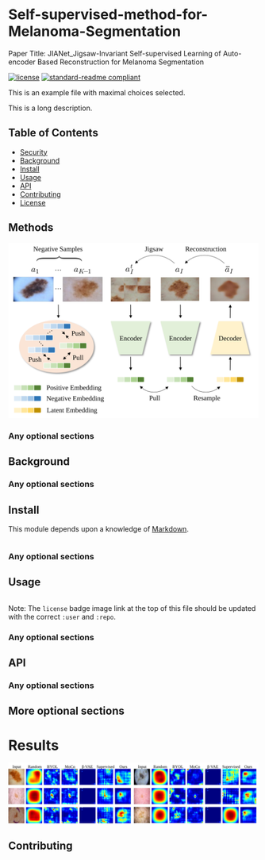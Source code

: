 # Self-supervised-method-for-Melanoma-Segmentation
Paper Title: JIANet_Jigsaw-Invariant Self-supervised Learning of Auto-encoder Based Reconstruction for Melanoma Segmentation
<!-- 
![banner]() -->

<!-- ![badge]()
![badge]() -->
[![license](https://img.shields.io/github/license/:user/:repo.svg)](LICENSE)
[![standard-readme compliant](https://img.shields.io/badge/readme%20style-standard-brightgreen.svg?style=flat-square)](https://github.com/RichardLitt/standard-readme)

This is an example file with maximal choices selected.

This is a long description.

## Table of Contents

- [Security](#security)
- [Background](#background)
- [Install](#install)
- [Usage](#usage)
- [API](#api)
- [Contributing](#contributing)
- [License](#license)

## Methods

![Image text](https://github.com/Jessejx/Self-supervised-method-for-Melanoma-Segmentation/blob/main/2.svg)

### Any optional sections

## Background

### Any optional sections

## Install

This module depends upon a knowledge of [Markdown]().

```
```

### Any optional sections

## Usage

```
```

Note: The `license` badge image link at the top of this file should be updated with the correct `:user` and `:repo`.

### Any optional sections

## API

### Any optional sections

## More optional sections

# Results

![Image text](https://github.com/Jessejx/Self-supervised-method-for-Melanoma-Segmentation/blob/main/1.svg)


## Contributing
